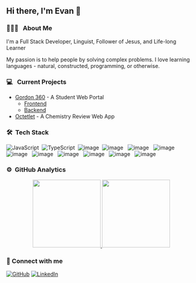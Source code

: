 ## Hi there, I'm Evan :wave:

### 👨🏻‍💻 &nbsp; About Me

I'm a Full Stack Developer, Linguist, Follower of Jesus, and Life-long Learner

My passion is to help people by solving complex problems. I love learning languages - natural, constructed, programming, or otherwise.

### 💻 &nbsp; Current Projects

-   [Gordon 360](https://360.gordon.edu) - A Student Web Portal
    -   [Frontend](https://github.com/gordon-cs/gordon-360-ui)
    -   [Backend](https://github.com/gordon-cs/gordon-360-api)
-   [Octetlet](https://octetlet.vercel.app/) - A Chemistry Review Web App

### 🛠 &nbsp;Tech Stack

![JavaScript](https://img.shields.io/badge/JavaScript-323330?style=flat-square&logo=javascript&logoColor=F7DF1E)&nbsp;
![TypeScript](https://img.shields.io/badge/TypeScript-323330?style=flat-square&logo=typescript&logoColor=007ACC)&nbsp;
![image](https://img.shields.io/badge/React-323330?style=flat-square&logo=react&logoColor=61DAFB)&nbsp;
![image](https://img.shields.io/badge/HTML5-E34F26?style=flat-square&logo=html5&logoColor=white) &nbsp;
![image](https://img.shields.io/badge/CSS3-1572B6?style=flat-square&logo=css3&logoColor=white) &nbsp;
![image](https://img.shields.io/badge/.NET-5C2D91?style=flat-square&logo=.net&logoColor=white) &nbsp;
![image](https://img.shields.io/badge/C%23-239120?style=flat-square&logo=c-sharp&logoColor=white) &nbsp;
![image](https://img.shields.io/badge/Microsoft_SQL_Server-CC2927?style=flat-square&logo=microsoft-sql-server&logoColor=white) &nbsp;
![image](https://img.shields.io/badge/PowerShell-5391FE?style=flat-square&logo=powershell&logoColor=white) &nbsp;
![image](https://img.shields.io/badge/git%20-%23F05033.svg?&style=flat-square&logo=git&logoColor=white) &nbsp;
![image](https://img.shields.io/badge/Python-3776AB?style=flat-square&logo=python&logoColor=white) &nbsp;
![image](https://img.shields.io/badge/Rust-a72145?style=flat-square&logo=rust&logoColor=white) &nbsp;

### ⚙️ &nbsp;GitHub Analytics

<p align="center">
<a href="https://github.com/EjPlatzer" alt="Evan's GitHub Analytics">
    <img height="180em" src="https://github-readme-stats-ejplatzer.vercel.app/api?username=EjPlatzer&hide=stars&count_private=true&show_icons=true&theme=react&include_all_commits=true" />
    <img height="180em" src="https://github-readme-stats-ejplatzer.vercel.app/api/top-langs/?username=EjPlatzer&layout=compact&langs_count=8&theme=algolia"/>
</a>
</p>

### 🤝 Connect with me

[<image alt="GitHub" src="https://img.shields.io/badge/GitHub-100000?style=for-the-badge&logo=github&logoColor=white"/>](https://github.com/EjPlatzer)
[<image alt="LinkedIn" src="https://img.shields.io/badge/LinkedIn-0077B5?style=for-the-badge&logo=linkedin&logoColor=white"/>](https://www.linkedin.com/in/evanplatzer/)
